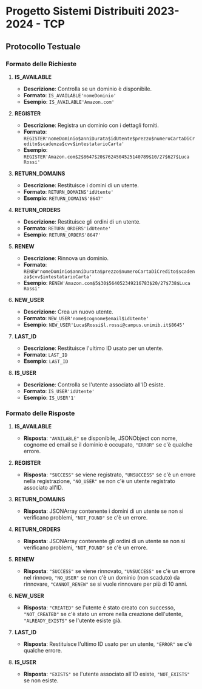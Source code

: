 # Progetto Sistemi Distribuiti 2023-2024 - TCP

## Protocollo Testuale

### Formato delle Richieste

1. **IS_AVAILABLE**
   - **Descrizione**: Controlla se un dominio è disponibile.
   - **Formato**: `IS_AVAILABLE'nomeDominio'`
   - **Esempio**: `IS_AVAILABLE'Amazon.com'`

2. **REGISTER**
   - **Descrizione**: Registra un dominio con i dettagli forniti.
   - **Formato**: `REGISTER'nomeDominio$anniDurata$idUtente$prezzo$numeroCartaDiCredito$scadenza$cvv$intestatarioCarta'`
   - **Esempio**: `REGISTER'Amazon.com$2$8647$20$7624504525140789$10/27$627$Luca Rossi'`

3. **RETURN_DOMAINS**
   - **Descrizione**: Restituisce i domini di un utente.
   - **Formato**: `RETURN_DOMAINS'idUtente'`
   - **Esempio**: `RETURN_DOMAINS'8647'`

4. **RETURN_ORDERS**
   - **Descrizione**: Restituisce gli ordini di un utente.
   - **Formato**: `RETURN_ORDERS'idUtente'`
   - **Esempio**: `RETURN_ORDERS'8647'`

5. **RENEW**
   - **Descrizione**: Rinnova un dominio.
   - **Formato**: `RENEW'nomeDominio$anniDurata$prezzo$numeroCartaDiCredito$scadenza$cvv$intestatarioCarta'`
   - **Esempio**: `RENEW'Amazon.com$5$30$564052349216783$20/27$738$Luca Rossi'`

6. **NEW_USER**
   - **Descrizione**: Crea un nuovo utente.
   - **Formato**: `NEW_USER'nome$cognome$email$idUtente'`
   - **Esempio**: `NEW_USER'Luca$Rossi$l.rossi@campus.unimib.it$8645'`

7. **LAST_ID**
   - **Descrizione**: Restituisce l'ultimo ID usato per un utente.
   - **Formato**: `LAST_ID`
   - **Esempio**: `LAST_ID`

8. **IS_USER**
   - **Descrizione**: Controlla se l'utente associato all'ID esiste.
   - **Formato**: `IS_USER'idUtente'`
   - **Esempio**: `IS_USER'1'`

### Formato delle Risposte

1. **IS_AVAILABLE**
   - **Risposta**: `"AVAILABLE"` se disponibile, JSONObject con nome, cognome ed email se il dominio è occupato, `"ERROR"` se c'è qualche errore.

2. **REGISTER**
   - **Risposta**: `"SUCCESS"` se viene registrato, `"UNSUCCESS"` se c'è un errore nella registrazione, `"NO_USER"` se non c'è un utente registrato associato all'ID.

3. **RETURN_DOMAINS**
   - **Risposta**: JSONArray contenente i domini di un utente se non si verificano problemi, `"NOT_FOUND"` se c'è un errore.

4. **RETURN_ORDERS**
   - **Risposta**: JSONArray contenente gli ordini di un utente se non si verificano problemi, `"NOT_FOUND"` se c'è un errore.

5. **RENEW**
   - **Risposta**: `"SUCCESS"` se viene rinnovato, `"UNSUCCESS"` se c'è un errore nel rinnovo, `"NO_USER"` se non c'è un dominio (non scaduto) da rinnovare, `"CANNOT_RENEW"` se si vuole rinnovare per più di 10 anni.

6. **NEW_USER**
   - **Risposta**: `"CREATED"` se l'utente è stato creato con successo, `"NOT_CREATED"` se c'è stato un errore nella creazione dell'utente, `"ALREADY_EXISTS"` se l'utente esiste già.

7. **LAST_ID**
   - **Risposta**: Restituisce l'ultimo ID usato per un utente, `"ERROR"` se c'è qualche errore.

8. **IS_USER**
   - **Risposta**: `"EXISTS"` se l'utente associato all'ID esiste, `"NOT_EXISTS"` se non esiste.